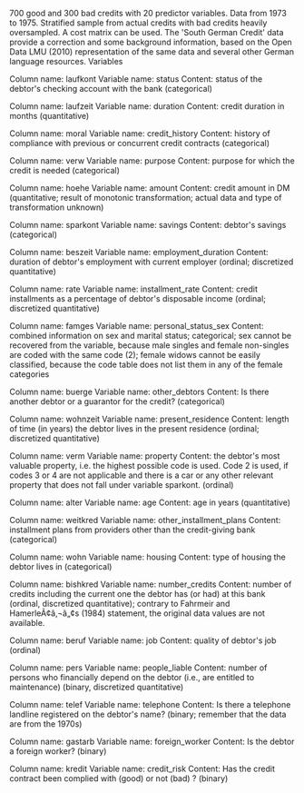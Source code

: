 700 good and 300 bad credits with 20 predictor variables. Data from 1973 to 1975. Stratified sample from actual credits with bad credits heavily oversampled. A cost matrix can be used. The 'South German Credit' data provide a correction and some background information, based on the Open Data LMU (2010) representation of the same data and several other German language resources. Variables

Column name: laufkont Variable name: status Content: status of the debtor's checking account with the bank (categorical)

Column name: laufzeit Variable name: duration Content: credit duration in months (quantitative)

Column name: moral Variable name: credit_history Content: history of compliance with previous or concurrent credit contracts (categorical)

Column name: verw Variable name: purpose Content: purpose for which the credit is needed (categorical)

Column name: hoehe Variable name: amount Content: credit amount in DM (quantitative; result of monotonic transformation; actual data and type of transformation unknown)

Column name: sparkont Variable name: savings Content: debtor's savings (categorical)

Column name: beszeit Variable name: employment_duration Content: duration of debtor's employment with current employer (ordinal; discretized quantitative)

Column name: rate Variable name: installment_rate Content: credit installments as a percentage of debtor's disposable income (ordinal; discretized quantitative)

Column name: famges Variable name: personal_status_sex Content: combined information on sex and marital status; categorical; sex cannot be recovered from the variable, because male singles and female non-singles are coded with the same code (2); female widows cannot be easily classified, because the code table does not list them in any of the female categories

Column name: buerge Variable name: other_debtors Content: Is there another debtor or a guarantor for the credit? (categorical)

Column name: wohnzeit Variable name: present_residence Content: length of time (in years) the debtor lives in the present residence (ordinal; discretized quantitative)

Column name: verm Variable name: property Content: the debtor's most valuable property, i.e. the highest possible code is used. Code 2 is used, if codes 3 or 4 are not applicable and there is a car or any other relevant property that does not fall under variable sparkont. (ordinal)

Column name: alter Variable name: age Content: age in years (quantitative)

Column name: weitkred Variable name: other_installment_plans Content: installment plans from providers other than the credit-giving bank (categorical)

Column name: wohn Variable name: housing Content: type of housing the debtor lives in (categorical)

Column name: bishkred Variable name: number_credits Content: number of credits including the current one the debtor has (or had) at this bank (ordinal, discretized quantitative); contrary to Fahrmeir and HamerleÃ¢â‚¬â„¢s (1984) statement, the original data values are not available.

Column name: beruf Variable name: job Content: quality of debtor's job (ordinal)

Column name: pers Variable name: people_liable Content: number of persons who financially depend on the debtor (i.e., are entitled to maintenance) (binary, discretized quantitative)

Column name: telef Variable name: telephone Content: Is there a telephone landline registered on the debtor's name? (binary; remember that the data are from the 1970s)

Column name: gastarb Variable name: foreign_worker Content: Is the debtor a foreign worker? (binary)

Column name: kredit Variable name: credit_risk Content: Has the credit contract been complied with (good) or not (bad) ? (binary)
